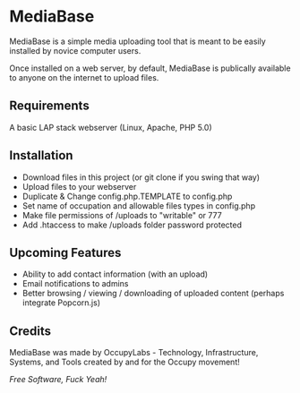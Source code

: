 MediaBase
==========

MediaBase is a simple media uploading tool that is meant to be easily installed by novice computer users.

Once installed on a web server, by default, MediaBase is publically available to anyone on the internet to upload files.

Requirements
------------

A basic LAP stack webserver (Linux, Apache, PHP 5.0)

Installation
------------

* Download files in this project (or git clone if you swing that way)
* Upload files to your webserver
* Duplicate & Change config.php.TEMPLATE to config.php
* Set name of occupation and allowable files types in config.php
* Make file permissions of /uploads to "writable" or 777
* Add .htaccess to make /uploads folder password protected

Upcoming Features
-----------------
* Ability to add contact information (with an upload)
* Email notifications to admins
* Better browsing / viewing / downloading of uploaded content (perhaps integrate Popcorn.js)

Credits
-------

MediaBase was made by OccupyLabs - Technology, Infrastructure, Systems, and Tools created by and for the Occupy movement!

*Free Software, Fuck Yeah!*